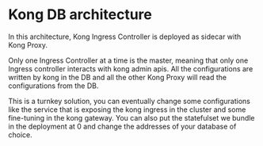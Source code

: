 # Kong DB architecture

In this architecture, Kong Ingress Controller is deployed as sidecar with Kong Proxy. 

Only one Ingress Controller at a time is
the master, meaning that only one Ingress controller interacts with kong admin apis. All the configurations are written
by kong in the DB and all the other Kong Proxy will read the configurations from the DB.

This is a turnkey solution, you can eventually change some configurations like the service that is exposing the 
kong ingress in the cluster and some fine-tuning in the kong gateway. You can also put the statefulset we bundle in the 
deployment at 0 and change the addresses of your database of choice.
